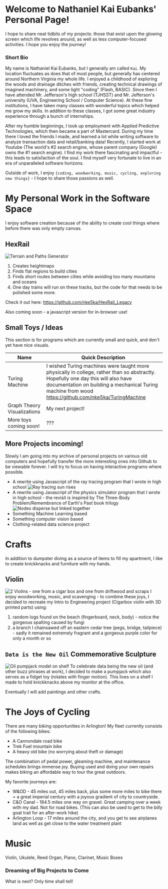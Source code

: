 # Welcome to Nathaniel Kai Eubanks' Personal Page! 

I hope to share neat tidbits of my projects: those that exist upon the glowing screen which life revolves around, as well as less computer-focused activities.  I hope you enjoy the journey!


### Short Bio
My name is Nathaniel Kai Eubanks, but I generally am called `Kai`.  My location fluctuates as does that of most people, but generally has centered around Northern Virginia my whole life.  I enjoyed a childhood of exploring the woods and drainage ditches with friends, creating technical drawings of imagined machinery, and some light "coding" (Flash, BASIC).  Since then I have attended Mr. Jefferson's high school (TJHSST) and Mr. Jefferson's university (UVA, Engineering School / Computer Science).  At these fine institutions, I have taken many classes with wonderful topics which helped me grow my skills.  In addition to these classes, I got some great industry experience through a bunch of internships.

After my humble beginnings, I took up employment with Applied Predictive Technologies, which then became a part of Mastercard.  During my time there I loved the friends I made, and learned a lot while writing software to analyze transaction data and retail/banking data!  Recently, I started work at Youtube (The world's #2 search engine, whose parent company (Google) owns the #1 search engine).  I find my work there fascinating and impactful - this leads to satisfaction of the soul.  I find myself very fortunate to live in an era of unparalleled software horizons.

Outside of work, I enjoy `{coding, woodworking, music, cycling, exploring new things}` - I hope to share those passions as well.

# My Personal Work in the Software Space
I enjoy software creation because of the ability to create cool things where before there was only empty canvas.

## HexRail
![Terrain and Paths Generator](/img/CS_HexRailSample.png)
1. Creates heightmaps
2. Finds flat regions to build cities
3. Finds short routes between cities while avoiding too many mountains and oceans
4. One day trains will run on these tracks, but the code for that needs to be polished some more.

Check it out here: <https://github.com/nke5ka/HexRail_Legacy>  

Also coming soon - a javascript version for in-browser use!

## Small Toys / Ideas
This section is for programs which are currently small and quick, and don't yet have nice visuals.

Name | Quick Description
---|---
Turing Machine | I wished Turing machines were taught more physically in college, rather than so abstractly.  Hopefully one day this will also have documentation on building a mechanical Turing machine from wood <https://github.com/nke5ka/TuringMachine>
Graph Theory Visualizations | My next project!
More toys coming soon! | ???

## More Projects incoming!
Slowly I am going into my archive of personal projects on various old computers and hopefully transfer the more interesting ones into Github to be viewable forever.  I will try to focus on having interactive programs where possible.
* A rewrite using Javascript of the ray tracing program that I wrote in high school
![Ray tracing sun rises](/img/CS_raytrace.gif)
* A rewrite using Javascript of the physics simulator program that I wrote in high school - the revisit is inspired by The Three-Body Problem/Remembrance of Earth's Past book trilogy
![Nodes disperse but linked together](/img/CS_physicsNodes.gif)
* Something Machine Learning based
* Something computer vision based
* Clothing-related data science project

# Crafts
In addition to dumpster diving as a source of items to fill my apartment, I like to create knickknacks and furniture with my hands.

## Violin
![2 Violins - one from a cigar box and one from driftwood and scraps](/img/CRAFT_violins.jpg)
I enjoy woodworking, music, and scavenging - to combine these joys, I decided to recreate my Intro to Engineering project (Cigarbox violin with 3D printed parts) using:
1. random logs found on the beach (fingerboard, neck, body) - notice the gorgeous spalting caused by fungi
2. a branch I chainsawed off an eastern cedar tree (pegs, bridge, tailpiece) - sadly it remained extremely fragrant and a gorgeous purple color for only a month or so

## `Data is the New Oil` Commemorative Sculpture
![Oil pumpjack model on shelf](/img/CRAFT_dataIsNewOil.jpg)
To celebrate data being the new oil (and other buzz phrases at work), I decided to make a pumpjack which also serves as a fidget toy (rotates with finger motion).  This lives on a shelf I made to hold knickknacks above my monitor at the office.

Eventually I will add paintings and other crafts.


# The Joys of Cycling
There are many biking opportunities in Arlington!  My fleet currently consists of the following bikes:  
* A Cannondale road bike
* Trek Fuel mountain bike
* A heavy old bike (no worrying about theft or damage)

The combination of pedal power, gleaming machine, and maintenance schedules brings immense joy.  Buying used and doing your own repairs makes biking an affordable way to tour the great outdoors.

My favorite journeys are:  
* W&OD - 45 miles out, 45 miles back, plus some more miles to bike there = a great imperial century with a joyous gradient of city to countryside.
* C&O Canal - 184.5 miles one way on gravel.  Great camping over a week with my dad.  Not for road bikes.  (This can also be used to get to the billy goat trail for an after-work hike)
* Arlington Loop - 17 miles around the city, and you get to see airplanes land as well as get close to the water treatment plant

# Music
Violin, Ukulele, Reed Organ, Piano, Clarinet, Music Boxes

### Dreaming of Big Projects to Come
What is next?  Only time shall tell!